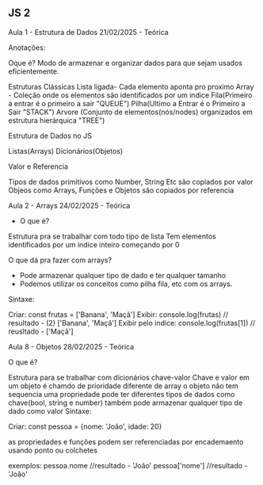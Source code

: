 ## JS 2

Aula 1 - Estrutura de Dados 21/02/2025 - Teórica

Anotações: 

Oque é? Modo de armazenar e organizar dados para que sejam usados eficientemente.

Estruturas Clássicas
Lista ligada- Cada elemento aponta pro proximo
Array - Coleção onde os elementos são identificados por um indice
Fila(Primeiro a entrar é o primeiro a sair "QUEUE")
Pilha(Ultimo a Entrar é o Primeiro a Sair "STACK")
Arvore (Conjunto de elementos(nós/nodes) organizados em estrutura hierárquica "TREE")

Estrutura de Dados no JS

Listas(Arrays)
Dicionários(Objetos)

Valor e Referencia 

Tipos de dados primitivos como Number, String Etc são copiados por valor 
Objeos como Arrays, Funções e Objetos são copiados por referencia


Aula 2 - Arrays 24/02/2025 - Teórica

- O que é? 

Estrutura pra se trabalhar com todo tipo de lista
Tem elementos identificados por um indice inteiro começando por 0 

O que dá pra fazer com arrays?

- Pode armazenar qualquer tipo de dado e ter qualquer tamanho
- Podemos utilizar os conceitos como pilha fila,  etc com os arrays.

Sintaxe: 

Criar: const frutas = ['Banana', 'Maçã']
Exibir: console.log(frutas) // resultado - (2) ['Banana', 'Maçã']
Exibir pelo indice: console.log(frutas[1]) // reusltado - ['Maçã']


Aula 8 - Objetos 28/02/2025 - Teórica

O que é? 

Estrutura para se trabalhar com dicionários chave-valor
Chave e valor em um objeto é chamdo de prioridade
diferente de array o objeto não tem sequencia
uma propriedade pode ter diferentes tipos de dados como chave(bool, string e number)
também pode armazenar qualquer tipo de dado como valor
Sintaxe:

Criar: const pessoa = {nome: 'João', idade: 20}

as propriedades e funções podem ser referenciadas por encademaento usando ponto ou colchetes

exemplos:
pessoa.nome //resultado - 'João'
pessoa['nome'] //resultado - 'João'


